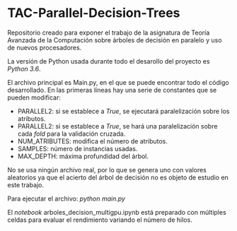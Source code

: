 # TAC-Parallel-Decision-Trees
Repositorio creado para exponer el trabajo de la asignatura de Teoría Avanzada de la Computación sobre árboles de decisión en paralelo y uso de nuevos procesadores.

La versión de Python usada durante todo el desarollo del proyecto es *Python 3.6*.

El archivo principal es Main.py, en el que se puede encontrar todo el código desarrollado. En las primeras líneas hay una serie de constantes que se pueden modificar:
  - PARALLEL2: si se establece a *True*, se ejecutará paralelización sobre los atributos.
  - PARALLEL2: si se establece a *True*, se hará una paralelización sobre cada *fold* para la validación cruzada.
  - NUM_ATRIBUTES: modifica el número de atributos.
  - SAMPLES: número de instancias usadas.
  - MAX_DEPTH: máxima profundidad del árbol.

No se usa ningún archivo real, por lo que se genera uno con valores aleatorios ya que el acierto del árbol de decisión no es objeto de estudio en este trabajo.

Para ejecutar el archivo: *python main.py*

El *notebook* arboles_decision_multigpu.ipynb está preparado con múltiples celdas para evaluar el rendimiento variando el número de hilos.
